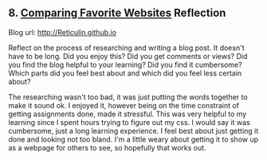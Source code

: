 ## 8. [Comparing Favorite Websites](8_technical_blog/readme.md) Reflection

Blog url: http://Reticulin.github.io

Reflect on the process of researching and writing a blog post. It doesn't have to be long. Did you enjoy this? Did you get comments or views? Did you find the blog helpful to your learning? Did you find it cumbersome? Which parts did you feel best about and which did you feel less certain about?



The researching wasn't too bad, it was just putting the words together to make it sound ok. I enjoyed it, however being on the time constraint of getting assignments done, made it stressful. This was very helpful to my learning since I spent hours trying to figure out my css. I would say it was cumbersome, just a long learning experience. I feel best about just getting it done and looking not too bland. I'm a little weary about getting it to show up as a webpage for others to see, so hopefully that works out.